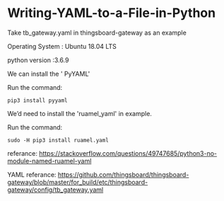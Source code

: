 # Writing-YAML-to-a-File-in-Python
Take tb_gateway.yaml in thingsboard-gateway as an example


Operating System   : Ubuntu 18.04 LTS

python version :3.6.9

We can install the ' PyYAML'

Run the command:

    pip3 install pyyaml

We’d need to install the 'ruamel_yaml' in example. 

Run the command:
    
    sudo -H pip3 install ruamel.yaml 

referance: 
https://stackoverflow.com/questions/49747685/python3-no-module-named-ruamel-yaml

YAML referance:
https://github.com/thingsboard/thingsboard-gateway/blob/master/for_build/etc/thingsboard-gateway/config/tb_gateway.yaml
